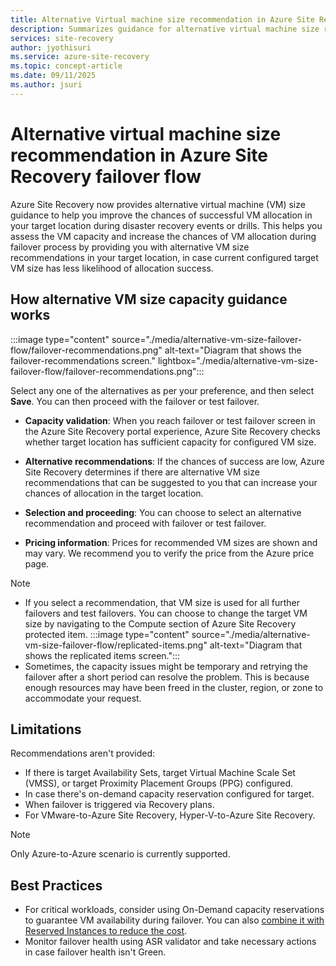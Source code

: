 ```yaml
---
title: Alternative Virtual machine size recommendation in Azure Site Recovery failover flow
description: Summarizes guidance for alternative virtual machine size recommendation in Azure Site Recovery failover flow.
services: site-recovery
author: jyothisuri
ms.service: azure-site-recovery
ms.topic: concept-article
ms.date: 09/11/2025
ms.author: jsuri
---
```


# Alternative virtual machine size recommendation in Azure Site Recovery failover flow 

Azure Site Recovery now provides alternative virtual machine (VM) size guidance to help you improve the chances of successful VM allocation in your target location during disaster recovery events or drills. This helps you assess the VM capacity and increase the chances of VM allocation during failover process by providing you with alternative VM size recommendations in your target location, in case current configured target VM size has less likelihood of allocation success. 

## How alternative VM size capacity guidance works 

:::image type="content" source="./media/alternative-vm-size-failover-flow/failover-recommendations.png" alt-text="Diagram that shows the failover-recommendations screen." lightbox="./media/alternative-vm-size-failover-flow/failover-recommendations.png":::

Select any one of the alternatives as per your preference, and then select **Save**. You can then proceed with the failover or test failover. 

- **Capacity validation**: When you reach failover or test failover screen in the Azure Site Recovery portal experience, Azure Site Recovery checks whether target location has sufficient capacity for configured VM size. 

- **Alternative recommendations**: If the chances of success are low, Azure Site Recovery determines if there are alternative VM size recommendations that can be suggested to you that can increase your chances of allocation in the target location. 

- **Selection and proceeding**: You can choose to select an alternative recommendation and proceed with failover or test failover. 

- **Pricing information**: Prices for recommended VM sizes are shown and may vary. We recommend you to verify the price from the Azure price page.  

>[!NOTE]
>- If you select a recommendation, that VM size is used for all further failovers and test failovers. You can choose to change the target VM size by navigating to the Compute section of Azure Site Recovery protected item. 
> :::image type="content" source="./media/alternative-vm-size-failover-flow/replicated-items.png" alt-text="Diagram that shows the replicated items screen.":::
> - Sometimes, the capacity issues might be temporary and retrying the failover after a short period can resolve the problem. This is because enough resources may have been freed in the cluster, region, or zone to accommodate your request. 

## Limitations 

Recommendations aren't provided: 

- If there is target Availability Sets, target Virtual Machine Scale Set (VMSS), or target Proximity Placement Groups (PPG) configured. 
- In case there's on-demand capacity reservation configured for target. 
- When failover is triggered via Recovery plans.  
- For VMware-to-Azure Site Recovery, Hyper-V-to-Azure Site Recovery. 

>[!NOTE]
>Only Azure-to-Azure scenario is currently supported. 

## Best Practices 

- For critical workloads, consider using On-Demand capacity reservations to guarantee VM availability during failover. You can also [combine it with Reserved Instances to reduce the cost](https://techcommunity.microsoft.com/blog/azuregovernanceandmanagementblog/ensure-failover-capacity-at-optimal-cost-with-azure-site-recovery/4337357).
- Monitor failover health using ASR validator and take necessary actions in case failover health isn't Green. 
